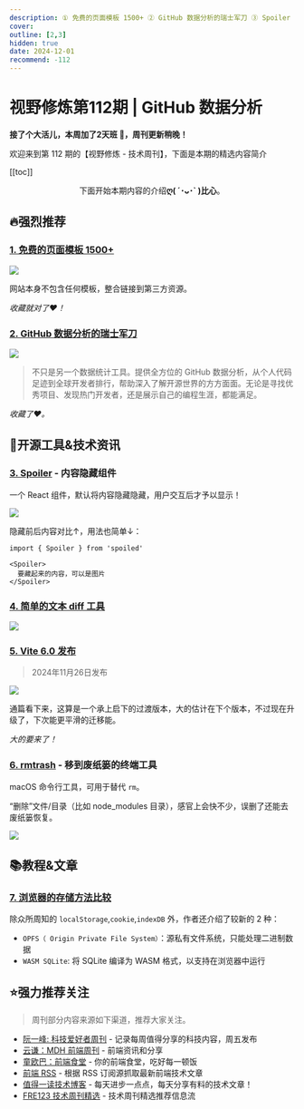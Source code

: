 ```yaml
---
description: ① 免费的页面模板 1500+ ② GitHub 数据分析的瑞士军刀 ③ Spoiler - 内容隐藏组件 ④ 简单的文本 diff 工具 ⑤ Vite 6.0 发布 ⑥ rmtrash - 移到废纸篓的终端工具 ⑦ 浏览器的存储方法比较
cover:
outline: [2,3]
hidden: true
date: 2024-12-01
recommend: -112
---
```


# 视野修炼第112期 | GitHub 数据分析

**接了个大活儿，本周加了2天班 💢，周刊更新稍晚！**

欢迎来到第 112 期的【视野修炼 - 技术周刊】，下面是本期的精选内容简介

[[toc]]

<center>

下面开始本期内容的介绍**ღ( ´･ᴗ･` )比心**。

</center>

## 🔥强烈推荐
### [1. 免费的页面模板 1500+](https://htmlrev.com/)

![](https://cdn.upyun.sugarat.top/mdImg/sugar/72407809dc88d3afdd23a3f6c2124920)

网站本身不包含任何模板，整合链接到第三方资源。

*收藏就对了❤️！*

### [2. GitHub 数据分析的瑞士军刀](https://github-insights-pro.toolsnav.top/)

![](https://cdn.upyun.sugarat.top/mdImg/sugar/0fed21a87a3134f27ead15c34a2079c7)

>不只是另一个数据统计工具。提供全方位的 GitHub 数据分析，从个人代码足迹到全球开发者排行，帮助深入了解开源世界的方方面面。无论是寻找优秀项目、发现热门开发者，还是展示自己的编程生涯，都能满足。

*收藏了❤️。*

## 🔧开源工具&技术资讯
### [3. Spoiler](https://github.com/molefrog/spoiled) - 内容隐藏组件

一个 React 组件，默认将内容隐藏隐藏，用户交互后才予以显示！

![](https://cdn.upyun.sugarat.top/mdImg/sugar/ff79861afe211de7ec971f3ffbfe71a6)

隐藏前后内容对比↑，用法也简单↓：

```tsx
import { Spoiler } from 'spoiled'

<Spoiler>
  要藏起来的内容，可以是图片
</Spoiler>
```
### [4. 简单的文本 diff 工具](https://difftext.com/)

![](https://cdn.upyun.sugarat.top/mdImg/sugar/1b041e9e2f2880e3ff546617fa56d635)

### [5. Vite 6.0 发布](https://cn.vite.dev/blog/announcing-vite6.html)
>2024年11月26日发布

![](https://cdn.upyun.sugarat.top/mdImg/sugar/36385c32a52f7332a10604f2f3aa2a0e)

通篇看下来，这算是一个承上启下的过渡版本，大的估计在下个版本，不过现在升级了，下次能更平滑的迁移能。

*大的要来了！*


### [6. rmtrash](https://github.com/TBXark/rmtrash) - 移到废纸篓的终端工具

macOS 命令行工具，可用于替代 `rm`。

“删除”文件/目录（比如 node_modules 目录），感官上会快不少，误删了还能去废纸篓恢复。

![](https://cdn.upyun.sugarat.top/mdImg/sugar/44e95d849aff2256e6b40c06646379ca)

## 📚教程&文章
### [7. 浏览器的存储方法比较](https://rxdb.info/rx-storage-opfs.html)

除众所周知的 `localStorage`,`cookie`,`indexDB` 外，作者还介绍了较新的 2 种：

* `OPFS（ Origin Private File System）`：源私有文件系统，只能处理二进制数据
* `WASM SQLite`: 将 SQLite 编译为 WASM 格式，以支持在浏览器中运行

## ⭐️强力推荐关注

> 周刊部分内容来源如下渠道，推荐大家关注。

- [阮一峰: 科技爱好者周刊](https://www.ruanyifeng.com/blog/archives.html) - 记录每周值得分享的科技内容，周五发布
- [云谦：MDH 前端周刊](https://sorrycc.com/mdh/) - 前端资讯和分享
- [童欧巴：前端食堂](https://github.com/Geekhyt/weekly) - 你的前端食堂，吃好每一顿饭
- [前端 RSS](https://fed.chanceyu.com/) - 根据 RSS 订阅源抓取最新前端技术文章
- [值得一读技术博客](https://daily-blog.chlinlearn.top/) - 每天进步一点点，每天分享有料的技术文章！
- [FRE123 技术周刊精选](https://www.fre321.com/weekly) - 技术周刊精选推荐信息流
